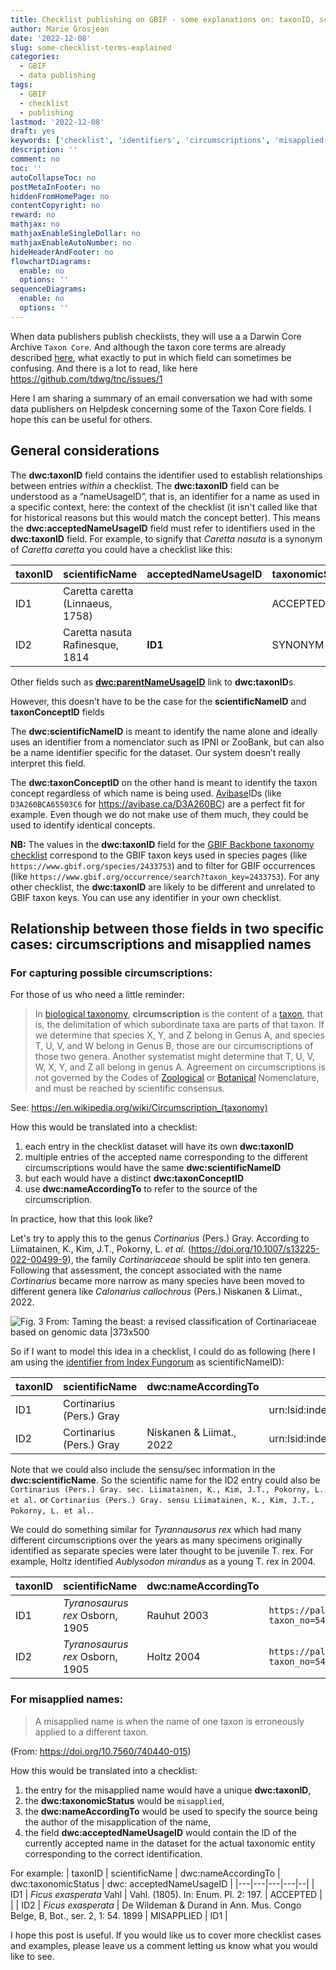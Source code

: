 ```yaml
---
title: Checklist publishing on GBIF - some explanations on: taxonID, scientificNameID, taxonConceptID, acceptedNameUsageID, nameAccordingTo
author: Marie Grosjean
date: '2022-12-08'
slug: some-checklist-terms-explained
categories:
  - GBIF
  - data publishing
tags:
  - GBIF
  - checklist
  - publishing
lastmod: '2022-12-08'
draft: yes
keywords: ['checklist', 'identifiers', 'circumscriptions', 'misapplied names']
description: ''
comment: no
toc: ''
autoCollapseToc: no
postMetaInFooter: no
hiddenFromHomePage: no
contentCopyright: no
reward: no
mathjax: no
mathjaxEnableSingleDollar: no
mathjaxEnableAutoNumber: no
hideHeaderAndFooter: no
flowchartDiagrams:
  enable: no
  options: ''
sequenceDiagrams:
  enable: no
  options: ''
---
```



When data publishers publish checklists, they will use a a Darwin Core Archive `Taxon Core`. And although the taxon core terms are already described [here](https://dwc.tdwg.org/terms/#taxon), what exactly to put in which field can sometimes be confusing. And there is a lot to read, like here https://github.com/tdwg/tnc/issues/1

Here I am sharing a summary of an email conversation we had with some data publishers on Helpdesk concerning some of the Taxon Core fields. I hope this can be useful for others.

## General considerations

The **dwc:taxonID** field contains the identifier used to establish relationships between entries *within* a checklist. The **dwc:taxonID** field can be understood as a “nameUsageID”, that is, an identifier for a name as used in a specific context, here: the context of the checklist (it isn't called like that for historical reasons but this would match the concept better).
This means the **dwc:acceptedNameUsageID** field must refer to identifiers used in the **dwc:taxonID** field. For example, to signify that *Caretta nasuta* is a synonym of *Caretta caretta* you could have a checklist like this:

| taxonID | scientificName | acceptedNameUsageID | taxonomicStatus |
|---|---|---|---|
| ID1 | Caretta caretta (Linnaeus, 1758) |  | ACCEPTED |
| ID2 | Caretta nasuta Rafinesque, 1814 | **ID1** | SYNONYM |

Other fields such as **[dwc:parentNameUsageID](https://dwc.tdwg.org/terms/#dwc:parentNameUsageID)** link to **dwc:taxonID**s.

However, this doesn’t have to be the case for the **scientificNameID** and **taxonConceptID** fields

The **dwc:scientificNameID** is meant to identify the name alone and ideally uses an identifier from a nomenclator such as IPNI or ZooBank, but can also be a name identifier specific for the dataset. Our system doesn’t really interpret this field.

The **dwc:taxonConceptID** on the other hand is meant to identify the taxon concept regardless of which name is being used. [Avibase](https://avibase.bsc-eoc.org/avibase.jsp)IDs (like `D3A260BCA65503C6` for https://avibase.ca/D3A260BC) are a perfect fit for example. Even though we do not make use of them much, they could be used to identify identical concepts. 

**NB:** The values in the **dwc:taxonID** field for the [GBIF Backbone taxonomy checklist](https://doi.org/10.15468/39omei) correspond to the GBIF taxon keys used in species pages (like `https://www.gbif.org/species/2433753`) and to filter for GBIF occurrences (like `https://www.gbif.org/occurrence/search?taxon_key=2433753`). For any other checklist, the **dwc:taxonID** are likely to be different and unrelated to GBIF taxon keys. You can use any identifier in your own checklist.

## Relationship between those fields in two specific cases: circumscriptions and misapplied names

### For capturing possible circumscriptions:

For those of us who need a little reminder:
> In [biological taxonomy](https://en.wikipedia.org/wiki/Taxonomy_(biology)), **circumscription** is the content of a [taxon](https://en.wikipedia.org/wiki/Taxon), that is, the delimitation of which subordinate taxa are parts of that taxon. If we determine that species X, Y, and Z belong in Genus A, and species T, U, V, and W belong in Genus B, those are our circumscriptions of those two genera. Another systematist might determine that T, U, V, W, X, Y, and Z all belong in genus A. Agreement on circumscriptions is not governed by the Codes of [Zoological](https://en.wikipedia.org/wiki/International_Code_of_Zoological_Nomenclature) or [Botanical](https://en.wikipedia.org/wiki/International_Code_of_Botanical_Nomenclature) Nomenclature, and must be reached by scientific consensus.

See: https://en.wikipedia.org/wiki/Circumscription_(taxonomy)

How this would be translated into a checklist:
1. each entry in the checklist dataset will have its own **dwc:taxonID**
2. multiple entries of the accepted name corresponding to the different circumscriptions would have the same **dwc:scientificNameID**
3. but each would have a distinct **dwc:taxonConceptID**
4. use **dwc:nameAccordingTo** to refer to the source of the circumscription.

In practice, how that this look like?

Let's try to apply this to the genus *Cortinarius* (Pers.) Gray. According to Liimatainen, K., Kim, J.T., Pokorny, L. *et al.* (https://doi.org/10.1007/s13225-022-00499-9), the family *Cortinariaceae*  should be split into ten genera. Following that assessment, the concept associated with the name *Cortinarius* became more narrow as many species have been moved to different genera like *Calonarius callochrous* (Pers.) Niskanen & Liimat., 2022.

![Fig. 3 From: Taming the beast: a revised classification of Cortinariaceae based on genomic data  |373x500](/post/2022-12-08-some-checklist-terms-explained/fungi-revised.jpg)

So if I want to model this idea in a checklist, I could do as following (here I am using the [identifier from Index Fungorum](http://www.indexfungorum.org/Names/NamesRecord.asp?RecordID=17391) as scientificNameID):

| taxonID | scientificName | dwc:nameAccordingTo  | scientificNameID  | dwc:taxonConceptID |
|---|---|---|---|--|
| ID1 | Cortinarius (Pers.) Gray |  | urn:lsid:indexfungorum.org:names:17391 | conceptID-1 |
| ID2 | Cortinarius (Pers.) Gray | Niskanen & Liimat., 2022 | urn:lsid:indexfungorum.org:names:17391 | conceptID-2 | 

Note that we could also include the sensu/sec information in the **dwc:scientificName**. So the scientific name for the ID2 entry could also be `Cortinarius (Pers.) Gray. sec. Liimatainen, K., Kim, J.T., Pokorny, L. et al.` or `Cortinarius (Pers.) Gray. sensu Liimatainen, K., Kim, J.T., Pokorny, L. et al.`.

We could do something similar for *Tyrannausorus rex* which had many different circumscriptions over the years as many specimens originally identified as separate species were later thought to be juvenile T. rex. For example, Holtz identified *Aublysodon mirandus* as a young T. rex in 2004.

| taxonID | scientificName | dwc:nameAccordingTo  | scientificNameID  | dwc:taxonConceptID |
|---|---|---|---|--|
| ID1 | *Tyranosaurus rex* Osborn, 1905 | Rauhut 2003 | `https://paleobiodb.org/classic/checkTaxonInfo?taxon_no=54833` | conceptID-16 |
| ID2 | *Tyranosaurus rex* Osborn, 1905 | Holtz 2004 | `https://paleobiodb.org/classic/checkTaxonInfo?taxon_no=54833` | conceptID-18 | 

### For misapplied names:

> A misapplied  name  is when  the  name  of  one  taxon  is  erroneously  applied  to  a  different  taxon.

(From: https://doi.org/10.7560/740440-015)

How this would be translated into a checklist:
1. the entry for the misapplied name would have a unique **dwc:taxonID**,
2. the **dwc:taxonomicStatus** would be `misapplied`,
3. the **dwc:nameAccordingTo** would be used to specify the source being the author of the misapplication of the name,
4. the field **dwc:acceptedNameUsageID** would contain the ID of the currently accepted name in the dataset for the actual taxonomic entity corresponding to the correct identification.

For example:
| taxonID | scientificName | dwc:nameAccordingTo  | dwc:taxonomicStatus  | dwc: acceptedNameUsageID |
|---|---|---|---|--|
| ID1 | *Ficus exasperata* Vahl | Vahl. (1805). In: Enum. Pl. 2: 197. | ACCEPTED |  |
| ID2 | *Ficus exasperata* | De Wildeman & Durand in Ann. Mus. Congo Belge, B, Bot., ser. 2, 1: 54. 1899 | MISAPPLIED | ID1 |


I hope this post is useful. If you would like us to cover more checklist cases and examples, please leave us a comment letting us know what you would like to see.
